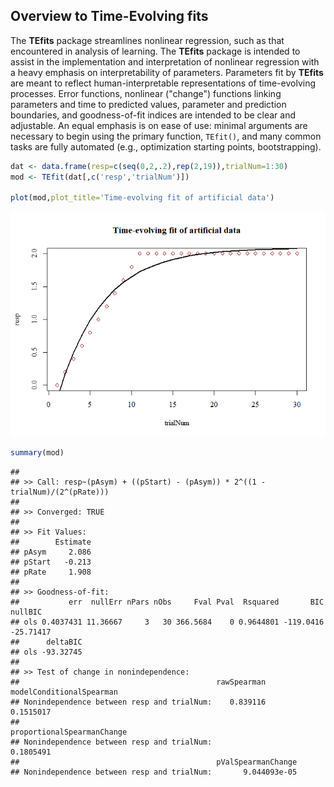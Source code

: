 <!-- README.md is generated from README.Rmd. Please edit that file -->
Overview to Time-Evolving fits
------------------------------

The **TEfits** package streamlines nonlinear regression, such as that encountered in analysis of learning. The **TEfits** package is intended to assist in the implementation and interpretation of nonlinear regression with a heavy emphasis on interpretability of parameters. Parameters fit by **TEfits** are meant to reflect human-interpretable representations of time-evolving processes. Error functions, nonlinear ("change") functions linking parameters and time to predicted values, parameter and prediction boundaries, and goodness-of-fit indices are intended to be clear and adjustable. An equal emphasis is on ease of use: minimal arguments are necessary to begin using the primary function, `TEfit()`, and many common tasks are fully automated (e.g., optimization starting points, bootstrapping).

``` r
dat <- data.frame(resp=c(seq(0,2,.2),rep(2,19)),trialNum=1:30)
mod <- TEfit(dat[,c('resp','trialNum')])

plot(mod,plot_title='Time-evolving fit of artificial data')
```

![](README_files/figure-markdown_github/simple_model-1.png)

``` r
summary(mod)
```

    ## 
    ## >> Call: resp~(pAsym) + ((pStart) - (pAsym)) * 2^((1 - trialNum)/(2^(pRate)))
    ## 
    ## >> Converged: TRUE 
    ## 
    ## >> Fit Values:
    ##        Estimate
    ## pAsym     2.086
    ## pStart   -0.213
    ## pRate     1.908
    ## 
    ## >> Goodness-of-fit:
    ##           err  nullErr nPars nObs     Fval Pval  Rsquared       BIC   nullBIC
    ## ols 0.4037431 11.36667     3   30 366.5684    0 0.9644801 -119.0416 -25.71417
    ##      deltaBIC
    ## ols -93.32745
    ## 
    ## >> Test of change in nonindependence:
    ##                                            rawSpearman modelConditionalSpearman
    ## Nonindependence between resp and trialNum:    0.839116                0.1515017
    ##                                            proportionalSpearmanChange
    ## Nonindependence between resp and trialNum:                  0.1805491
    ##                                            pValSpearmanChange
    ## Nonindependence between resp and trialNum:       9.044093e-05
